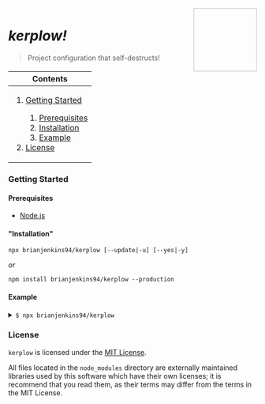 <img height="128px" width="128px" align="right" />

# _kerplow!_

> Project configuration that self-destructs!

<table>
	<thead>
		<tr>
			<th align="center"><strong>Contents</strong></th>
		</tr>
	</thead>
	<tbody>
		<tr>
			<td>
				<ol>
					<li><a href="#getting-started">Getting Started</a></li>
					<ol>
						<li><a href="#prerequisites">Prerequisites</a></li>
						<li><a href="#installation">Installation</a></li>
						<li><a href="#example">Example</a></li>
					</ol>
					<li><a href="#license">License</a></li>
				</ol>
			</td>
		</tr>
	</tbody>
</table>

### Getting Started

#### Prerequisites

-	[Node.js](https://nodejs.org/en/download/)

#### "Installation"

```
npx brianjenkins94/kerplow [--update|-u] [--yes|-y]
```

_or_

```
npm install brianjenkins94/kerplow --production
```

#### Example

<details>
	<summary>
		<code>$ npx brianjenkins94/kerplow</code>
	</summary>
	<p>
		<!-- <pre> -->
			<!-- <code> -->

```
> TypeScript
> ==========
>
>     TypeScript is a strict syntactical superset of JavaScript that adds
>     optional static typing to the language.
>
> Pros:
> =====
>     - Compile time type checking
>     - Great tooling
>
> Cons:
> =====
>     - People will think you like Microsoft, when you really just like Anders
>       Hejlsberg.

TypeScript? [Y/n]

> Visual Studio Code
> ==================
>
>     Visual Studio Code is a code editor with support for debugging, source
>     control, and IDE-like code navigation and project management.
>
> Pros:
> =====
>     - IntelliSense
>     - Better debugging than you thought possible
>     - Extraordinary extensibility
>
> Cons:
> =====
>     - People will think you like Microsoft
>     - Depending on who you're working with, you will semi-frequently have to
>       say: "No, not Visual Studio, /Visual Studio Code/."

VS Code? [Y/n]

> Express
> =======
>
>     Express is a web application framework for Node.js.
>
> Pros:
> =====
>     - De facto standard server framework for Node.js
>
> Cons:
> =====
>     - "Middleware" can be a confusing concept for beginners
>     - Adds boilerplate

Express? [Y/n]

> EJS
> ===
>
>     Embedded JavaScript templates.
>
> Pros:
> =====
>     - De facto standard Node.js templating
>
> Cons:
> =====
>     - None

EJS? [Y/n]

> Sass
> ====
>
>     Sass is a CSS pre-processor and CSS superset (SCSS) that makes writing CSS
>     easier.
>
> Pros:
> =====
>     - Nesting
>     - Variables
>     - Inheritance
>
> Cons:
> =====
>     - Adds a compilation step

Sass? [Y/n]

> npm install typescript ts-node convict express helmet morgan nodemon ejs
...
> npm install --save-dev typescript ts-node convict express helmet morgan nodemon ejs
...
```

			<!-- </code> -->
		<!-- </pre> -->
<!-- --></p>
</details>

### License

`kerplow` is licensed under the [MIT License](https://github.com/brianjenkins94/kerplow/blob/master/kerplow/LICENSE).

All files located in the `node_modules` directory are externally maintained libraries used by this software which have their own licenses; it is recommend that you read them, as their terms may differ from the terms in the MIT License.
